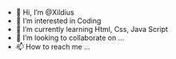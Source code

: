 - 👋 Hi, I’m @Xildius
- 👀 I’m interested in Coding
- 🌱 I’m currently learning Html, Css, Java Script
- 💞️ I’m looking to collaborate on ...
- 📫 How to reach me ...

<!---
Xildius/Xildius is a ✨ special ✨ repository because its `README.md` (this file) appears on your GitHub profile.
You can click the Preview link to take a look at your changes.
--->
